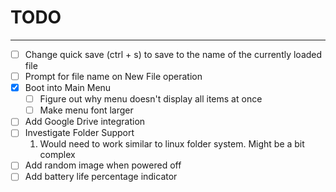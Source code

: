 # TODO
------------
- [ ] Change quick save (ctrl + s) to save to the name of the currently loaded file
- [ ] Prompt for file name on New File operation
- [x] Boot into Main Menu
    - [ ] Figure out why menu doesn't display all items at once
    - [ ] Make menu font larger
- [ ] Add Google Drive integration
- [ ] Investigate Folder Support
   1. Would need to work similar to linux folder system. Might be a bit complex
- [ ] Add random image when powered off
- [ ] Add battery life percentage indicator
